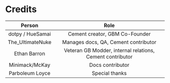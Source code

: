 # Credits

|      Person     |      Role      |
|:---------------:|:--------------:|
| dotpy / HueSamai          | Cement creator, GBM Co-Founder |
| The_UltimateNuke | Manages docs, QA, Cement contributor   |
| Ethan Barron    | Veteran GB Modder, internal relations, Cement contributor     |
| Minimack/McKay | Docs contributor |
| Parboleum Loyce | Special thanks |
